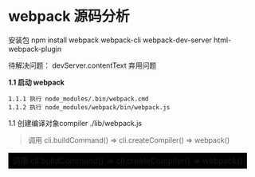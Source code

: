 <!--
 * @Author: 梁霜
 * @Date: 2021-12-07 14:02:06
 * @LastEditTime: 2021-12-30 17:29:04
 * @LastEditors: Please set LastEditors
 * @Description: In User Settings Edit
 * @FilePath: /webpack-study/README.md
-->
# webpack 源码分析
安装包
npm install webpack webpack-cli webpack-dev-server html-webpack-plugin

待解决问题：
devServer.contentText 弃用问题

 **1.1 启动 webpack** 
```
1.1.1 执行 node_modules/.bin/webpack.cmd
1.1.2 执行 node_modules/webpack/bin/webpack.js
```

1.1 创建编译对象compiler ./lib/webpack.js
> 调用 cli.buildCommand() => cli.createCompiler() => webpack()
<table>
    <tr>
        <td bgcolor=black>调用 cli.buildCommand() => cli.createCompiler() => webpack()</td>
    </tr>
</table>